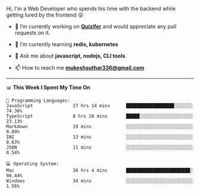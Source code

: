 Hi, I'm a Web Developer who spends his time with the backend while getting lured by the frontend 😜

- 🔭 I’m currently working on **[Quizifer](https://github.com/SutharMukesh/Quizifer/)** and would appreciate any pull requests on it.

- 🌱 I’m currently learning **redis, kubernetes**

- 💬 Ask me about **javascript, nodejs, CLI tools**

- 📫 How to reach me **mukeshsuthar336@gmail.com**

---
<!--START_SECTION:waka-->
📊 **This Week I Spent My Time On** 

```text
💬 Programming Languages: 
JavaScript               27 hrs 14 mins      ██████████████████░░░░░░░   74.36% 
TypeScript               8 hrs 28 mins       █████░░░░░░░░░░░░░░░░░░░░   23.13% 
Markdown                 19 mins             ░░░░░░░░░░░░░░░░░░░░░░░░░   0.89% 
INI                      13 mins             ░░░░░░░░░░░░░░░░░░░░░░░░░   0.63% 
JSON                     11 mins             ░░░░░░░░░░░░░░░░░░░░░░░░░   0.54%

💻 Operating System: 
Mac                      36 hrs 4 mins       ████████████████████████░   98.44% 
Windows                  34 mins             ░░░░░░░░░░░░░░░░░░░░░░░░░   1.56%

```


<!--END_SECTION:waka-->

